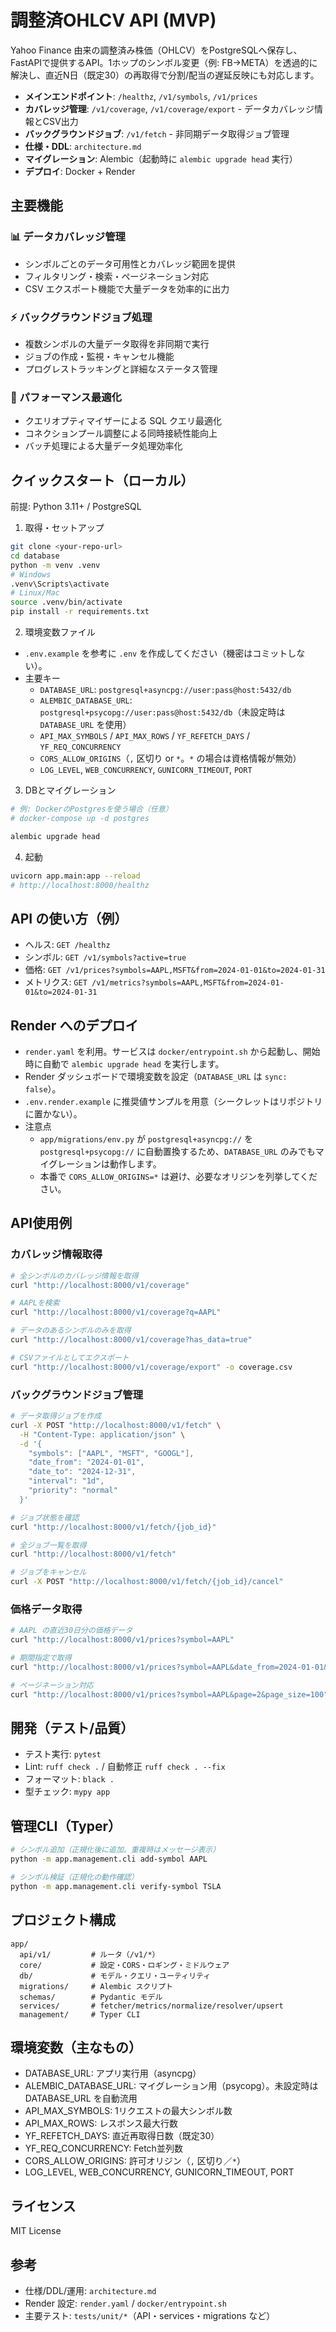 # 調整済OHLCV API (MVP)

Yahoo Finance 由来の調整済み株価（OHLCV）をPostgreSQLへ保存し、FastAPIで提供するAPI。1ホップのシンボル変更（例: FB→META）を透過的に解決し、直近N日（既定30）の再取得で分割/配当の遅延反映にも対応します。

- **メインエンドポイント**: `/healthz`, `/v1/symbols`, `/v1/prices` 
- **カバレッジ管理**: `/v1/coverage`, `/v1/coverage/export` - データカバレッジ情報とCSV出力
- **バックグラウンドジョブ**: `/v1/fetch` - 非同期データ取得ジョブ管理
- **仕様・DDL**: `architecture.md`
- **マイグレーション**: Alembic（起動時に `alembic upgrade head` 実行）
- **デプロイ**: Docker + Render

## 主要機能

### 📊 データカバレッジ管理
- シンボルごとのデータ可用性とカバレッジ範囲を提供
- フィルタリング・検索・ページネーション対応
- CSV エクスポート機能で大量データを効率的に出力

### ⚡ バックグラウンドジョブ処理  
- 複数シンボルの大量データ取得を非同期で実行
- ジョブの作成・監視・キャンセル機能
- プログレストラッキングと詳細なステータス管理

### 🚀 パフォーマンス最適化
- クエリオプティマイザーによる SQL クエリ最適化
- コネクションプール調整による同時接続性能向上
- バッチ処理による大量データ処理効率化

## クイックスタート（ローカル）

前提: Python 3.11+ / PostgreSQL

1) 取得・セットアップ

```bash
git clone <your-repo-url>
cd database
python -m venv .venv
# Windows
.venv\Scripts\activate
# Linux/Mac
source .venv/bin/activate
pip install -r requirements.txt
```

2) 環境変数ファイル

- `.env.example` を参考に `.env` を作成してください（機密はコミットしない）。
- 主要キー
  - `DATABASE_URL`: `postgresql+asyncpg://user:pass@host:5432/db`
  - `ALEMBIC_DATABASE_URL`: `postgresql+psycopg://user:pass@host:5432/db`（未設定時は `DATABASE_URL` を使用）
  - `API_MAX_SYMBOLS` / `API_MAX_ROWS` / `YF_REFETCH_DAYS` / `YF_REQ_CONCURRENCY`
  - `CORS_ALLOW_ORIGINS`（`,` 区切り or `*`。`*` の場合は資格情報が無効）
  - `LOG_LEVEL`, `WEB_CONCURRENCY`, `GUNICORN_TIMEOUT`, `PORT`

3) DBとマイグレーション

```bash
# 例: DockerのPostgresを使う場合（任意）
# docker-compose up -d postgres

alembic upgrade head
```

4) 起動

```bash
uvicorn app.main:app --reload
# http://localhost:8000/healthz
```

## API の使い方（例）

- ヘルス: `GET /healthz`
- シンボル: `GET /v1/symbols?active=true`
- 価格: `GET /v1/prices?symbols=AAPL,MSFT&from=2024-01-01&to=2024-01-31`
- メトリクス: `GET /v1/metrics?symbols=AAPL,MSFT&from=2024-01-01&to=2024-01-31`

## Render へのデプロイ

- `render.yaml` を利用。サービスは `docker/entrypoint.sh` から起動し、開始時に自動で `alembic upgrade head` を実行します。
- Render ダッシュボードで環境変数を設定（`DATABASE_URL` は `sync: false`）。
- `.env.render.example` に推奨値サンプルを用意（シークレットはリポジトリに置かない）。
- 注意点
  - `app/migrations/env.py` が `postgresql+asyncpg://` を `postgresql+psycopg://` に自動置換するため、`DATABASE_URL` のみでもマイグレーションは動作します。
  - 本番で `CORS_ALLOW_ORIGINS=*` は避け、必要なオリジンを列挙してください。

## API使用例

### カバレッジ情報取得
```bash
# 全シンボルのカバレッジ情報を取得
curl "http://localhost:8000/v1/coverage"

# AAPLを検索
curl "http://localhost:8000/v1/coverage?q=AAPL"

# データのあるシンボルのみを取得
curl "http://localhost:8000/v1/coverage?has_data=true"

# CSVファイルとしてエクスポート
curl "http://localhost:8000/v1/coverage/export" -o coverage.csv
```

### バックグラウンドジョブ管理
```bash
# データ取得ジョブを作成
curl -X POST "http://localhost:8000/v1/fetch" \
  -H "Content-Type: application/json" \
  -d '{
    "symbols": ["AAPL", "MSFT", "GOOGL"],
    "date_from": "2024-01-01", 
    "date_to": "2024-12-31",
    "interval": "1d",
    "priority": "normal"
  }'

# ジョブ状態を確認
curl "http://localhost:8000/v1/fetch/{job_id}"

# 全ジョブ一覧を取得
curl "http://localhost:8000/v1/fetch"

# ジョブをキャンセル
curl -X POST "http://localhost:8000/v1/fetch/{job_id}/cancel"
```

### 価格データ取得
```bash
# AAPL の直近30日分の価格データ
curl "http://localhost:8000/v1/prices?symbol=AAPL"

# 期間指定で取得
curl "http://localhost:8000/v1/prices?symbol=AAPL&date_from=2024-01-01&date_to=2024-12-31"

# ページネーション対応
curl "http://localhost:8000/v1/prices?symbol=AAPL&page=2&page_size=100"
```

## 開発（テスト/品質）

- テスト実行: `pytest`
- Lint: `ruff check .` / 自動修正 `ruff check . --fix`
- フォーマット: `black .`
- 型チェック: `mypy app`

## 管理CLI（Typer）

```bash
# シンボル追加（正規化後に追加。重複時はメッセージ表示）
python -m app.management.cli add-symbol AAPL

# シンボル検証（正規化の動作確認）
python -m app.management.cli verify-symbol TSLA
```

## プロジェクト構成

```
app/
  api/v1/         # ルータ（/v1/*）
  core/           # 設定・CORS・ロギング・ミドルウェア
  db/             # モデル・クエリ・ユーティリティ
  migrations/     # Alembic スクリプト
  schemas/        # Pydantic モデル
  services/       # fetcher/metrics/normalize/resolver/upsert
  management/     # Typer CLI
```

## 環境変数（主なもの）

- DATABASE_URL: アプリ実行用（asyncpg）
- ALEMBIC_DATABASE_URL: マイグレーション用（psycopg）。未設定時は DATABASE_URL を自動流用
- API_MAX_SYMBOLS: 1リクエストの最大シンボル数
- API_MAX_ROWS: レスポンス最大行数
- YF_REFETCH_DAYS: 直近再取得日数（既定30）
- YF_REQ_CONCURRENCY: Fetch並列数
- CORS_ALLOW_ORIGINS: 許可オリジン（`,` 区切り／`*`）
- LOG_LEVEL, WEB_CONCURRENCY, GUNICORN_TIMEOUT, PORT

## ライセンス

MIT License

## 参考

- 仕様/DDL/運用: `architecture.md`
- Render 設定: `render.yaml` / `docker/entrypoint.sh`
- 主要テスト: `tests/unit/*`（API・services・migrations など）

